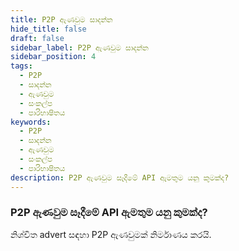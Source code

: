 ```yaml
---
title: P2P ඇණවුම සාදන්න
hide_title: false
draft: false
sidebar_label: P2P ඇණවුම සාදන්න
sidebar_position: 4
tags:
  - P2P
  - සාදන්න
  - ඇණවුම
  - සංකල්ප
  - පාරිභාෂිතය
keywords:
  - P2P
  - සාදන්න
  - ඇණවුම
  - සංකල්ප
  - පාරිභාෂිතය
description: P2P ඇණවුම සෑදීමේ API ඇමතුම යනු කුමක්ද?
---
```


### P2P ඇණවුම සෑදීමේ API ඇමතුම යනු කුමක්ද?

නිශ්චිත advert සඳහා P2P ඇණවුමක් නිර්මාණය කරයි.
